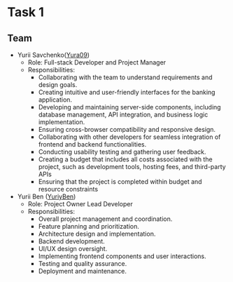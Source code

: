 # Task 1
## Team
- Yurii Savchenko([Yura09](https://github.com/Yura09))
  - Role: Full-stack Developer and Project Manager
  - Responsibilities:
    - Collaborating with the team to understand requirements and design goals.
    - Creating intuitive and user-friendly interfaces for the banking application.
    - Developing and maintaining server-side components, including database management, API integration, and business logic implementation.
    - Ensuring cross-browser compatibility and responsive design.
    - Collaborating with other developers for seamless integration of frontend and backend functionalities.
    - Conducting usability testing and gathering user feedback.
    - Creating a budget that includes all costs associated with the project, such as development tools, hosting fees, and third-party APIs
    - Ensuring that the project is completed within budget and resource constraints
- Yurii Ben ([YuriyBen](https://github.com/YuriyBen))
  - Role: Project Owner  Lead Developer
  - Responsibilities:
    - Overall project management and coordination.
    - Feature planning and prioritization.
    - Architecture design and implementation.
    - Backend development.
    - UI/UX design oversight.
    - Implementing frontend components and user interactions.
    - Testing and quality assurance.
    - Deployment and maintenance.